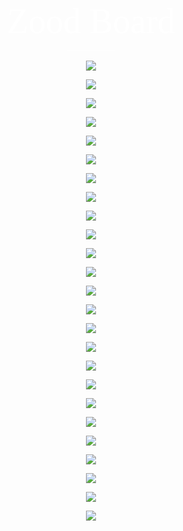 <div align="center"><span style="color:#fff; font-family: 'Bebas Neue'; font-size: 4em">Zood Board</span></div>

<div align="center"><span style = "color:#fff"> ____________</span></div>




<p align="center">
    <img src="https://64.media.tumblr.com/9b480227d6ce296dd680e8ca7aa197ed/tumblr_oa5qwbl51W1rchrufo1_640.jpg">

    
</p>

<p align="center">
    <img src="https://mymodernmet.com/wp/wp-content/uploads/archive/t82GRBtrJEAta9ojXB12_1082104059.jpeg">
</p>

<p align="center">
    <img src="https://i.pinimg.com/474x/95/d4/89/95d48936c09b94193074df2a8eef5b61.jpg">
</p>

<p align="center">
    <img src="https://i.pinimg.com/474x/80/6e/a8/806ea8188c1835034ce5d4f3284246aa.jpg">
</p>

<p align="center">
    <img src="https://i.pinimg.com/474x/0d/be/dd/0dbeddb7a802cc41ed210e5d78caa77f.jpg">
</p>

<p align="center">
    <img src="https://i.pinimg.com/474x/b9/aa/28/b9aa28840bd9c71778238666745e6841.jpg">
</p>

<p align="center">
    <img src="https://i.pinimg.com/474x/80/6e/a8/806ea8188c1835034ce5d4f3284246aa.jpg">
</p>

<p align="center">
    <img src="https://i.pinimg.com/474x/e1/e8/a1/e1e8a1d9545d65551f164cc10a5c7e17.jpg">
</p>

<p align="center">
    <img src="https://i.pinimg.com/474x/56/2b/17/562b1713c854a6f558b842330681381c.jpg">
</p>

<p align="center">
    <img src="https://i.pinimg.com/474x/2e/77/76/2e7776d4221405e9748083eb79485501.jpg">
</p>

 <p align="center">
    <img src="https://i.pinimg.com/474x/b6/b1/9a/b6b19ac67f03daf0fc124990b1e59a94.jpg">
</p>

 <p align="center">
    <img src="https://i.pinimg.com/474x/f7/b7/12/f7b712caa1955aefd861e030ec1f918d.jpg">
</p>

 <p align="center">
    <img src="https://i.pinimg.com/474x/27/98/23/279823c0aa7ea5e0a3f6e480812dd810.jpg">
</p>

 <p align="center">
    <img src="https://i.pinimg.com/474x/0d/81/7a/0d817a680df4f8d727f44198e467db4c.jpg">
</p>

 <p align="center">
    <img src="https://i.pinimg.com/474x/55/79/74/557974a3fbdd098aaa2bb05708499a46.jpg">
</p>

 <p align="center">
    <img src="https://i.pinimg.com/474x/1c/a4/7c/1ca47c6199e9a99283ab4ce4abbe0e0d.jpg">
</p>

 <p align="center">
    <img src="https://i.pinimg.com/474x/4a/4a/14/4a4a14919aaf34470e4c056a75f020c9.jpg">
</p>

 <p align="center">
    <img src="https://i.pinimg.com/474x/3a/e0/95/3ae0959dace7a4c9df156dbb898cd1e2.jpg">
</p>

 <p align="center">
    <img src="https://i.pinimg.com/474x/42/d2/5a/42d25a7bd9f7f1b7598e2d5186cdac41.jpg">
</p>

<p align="center">
    <img src="https://i.pinimg.com/474x/d3/77/28/d377282959abdc7a9a8627db76e43038.jpg">
</p>

<p align="center">
    <img src="https://i.pinimg.com/474x/7c/6b/2b/7c6b2b253026d09a8efda391716e5359.jpg">
</p>

<p align="center">
    <img src="https://i.pinimg.com/474x/36/28/1e/36281e8a776e069955bf0ba5e75b1015.jpg">
</p>

<p align="center">
    <img src="https://i.pinimg.com/474x/f8/66/d9/f866d99a2f7130a965a0ca9b23b0bb45.jpg">
</p>

<p align="center">
    <img src="https://i.pinimg.com/474x/42/d2/5a/42d25a7bd9f7f1b7598e2d5186cdac41.jpg">
</p>

<p align="center">
    <img src="https://i.pinimg.com/474x/42/d2/5a/42d25a7bd9f7f1b7598e2d5186cdac41.jpg">
</p>
